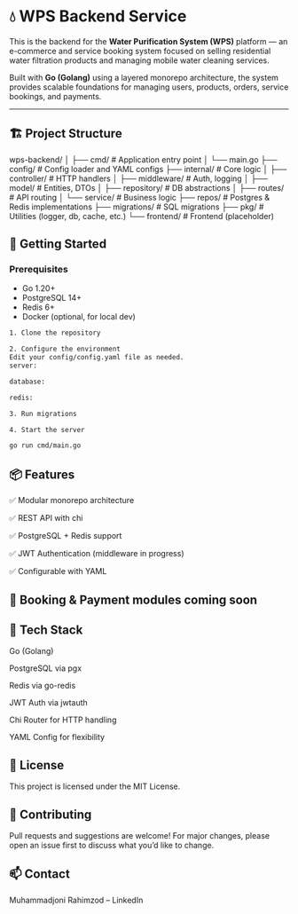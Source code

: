 # 💧 WPS Backend Service

This is the backend for the **Water Purification System (WPS)** platform — an e-commerce and service booking system focused on selling residential water filtration products and managing mobile water cleaning services.

Built with **Go (Golang)** using a layered monorepo architecture, the system provides scalable foundations for managing users, products, orders, service bookings, and payments.

---

## 🏗️ Project Structure

wps-backend/
│
├── cmd/ # Application entry point
│ └── main.go
├── config/ # Config loader and YAML configs
├── internal/ # Core logic
│ ├── controller/ # HTTP handlers
│ ├── middleware/ # Auth, logging
│ ├── model/ # Entities, DTOs
│ ├── repository/ # DB abstractions
│ ├── routes/ # API routing
│ └── service/ # Business logic
├── repos/ # Postgres & Redis implementations
├── migrations/ # SQL migrations
├── pkg/ # Utilities (logger, db, cache, etc.)
└── frontend/ # Frontend (placeholder)


## 🚀 Getting Started

### Prerequisites
- Go 1.20+
- PostgreSQL 14+
- Redis 6+
- Docker (optional, for local dev)
  
```bash
1. Clone the repository

2. Configure the environment
Edit your config/config.yaml file as needed.
server:

database:

redis:

3. Run migrations

4. Start the server

go run cmd/main.go

```

## 📦 Features
✅ Modular monorepo architecture

✅ REST API with chi

✅ PostgreSQL + Redis support

✅ JWT Authentication (middleware in progress)

✅ Configurable with YAML

## 🧩 Booking & Payment modules coming soon

## 🧠 Tech Stack
Go (Golang)

PostgreSQL via pgx

Redis via go-redis

JWT Auth via jwtauth

Chi Router for HTTP handling

YAML Config for flexibility

## 📄 License
This project is licensed under the MIT License.

## 🤝 Contributing
Pull requests and suggestions are welcome! For major changes, please open an issue first to discuss what you’d like to change.

## 📫 Contact
Muhammadjoni Rahimzod – LinkedIn
